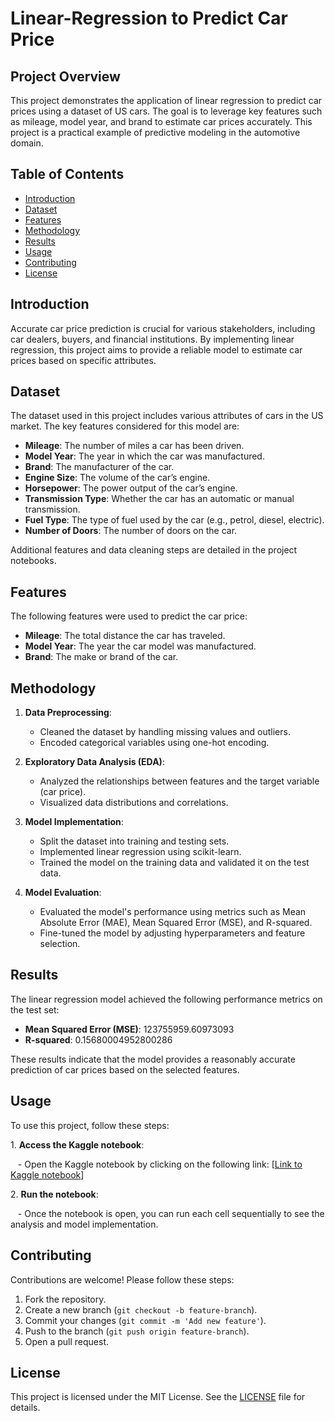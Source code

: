# Linear-Regression to Predict Car Price

## Project Overview

This project demonstrates the application of linear regression to predict car prices using a dataset of US cars. The goal is to leverage key features such as mileage, model year, and brand to estimate car prices accurately. This project is a practical example of predictive modeling in the automotive domain.

## Table of Contents

- [Introduction](#introduction)
- [Dataset](#dataset)
- [Features](#features)
- [Methodology](#methodology)
- [Results](#results)
- [Usage](#usage)
- [Contributing](#contributing)
- [License](#license)

## Introduction

Accurate car price prediction is crucial for various stakeholders, including car dealers, buyers, and financial institutions. By implementing linear regression, this project aims to provide a reliable model to estimate car prices based on specific attributes.

## Dataset

The dataset used in this project includes various attributes of cars in the US market. The key features considered for this model are:

- **Mileage**: The number of miles a car has been driven.
- **Model Year**: The year in which the car was manufactured.
- **Brand**: The manufacturer of the car.
- **Engine Size**: The volume of the car’s engine.
- **Horsepower**: The power output of the car’s engine.
- **Transmission Type**: Whether the car has an automatic or manual transmission.
- **Fuel Type**: The type of fuel used by the car (e.g., petrol, diesel, electric).
- **Number of Doors**: The number of doors on the car.


Additional features and data cleaning steps are detailed in the project notebooks.

## Features

The following features were used to predict the car price:

- **Mileage**: The total distance the car has traveled.
- **Model Year**: The year the car model was manufactured.
- **Brand**: The make or brand of the car.

## Methodology

1. **Data Preprocessing**: 
    - Cleaned the dataset by handling missing values and outliers.
    - Encoded categorical variables using one-hot encoding.

2. **Exploratory Data Analysis (EDA)**:
    - Analyzed the relationships between features and the target variable (car price).
    - Visualized data distributions and correlations.

3. **Model Implementation**:
    - Split the dataset into training and testing sets.
    - Implemented linear regression using scikit-learn.
    - Trained the model on the training data and validated it on the test data.

4. **Model Evaluation**:
    - Evaluated the model's performance using metrics such as Mean Absolute Error (MAE), Mean Squared Error (MSE), and R-squared.
    - Fine-tuned the model by adjusting hyperparameters and feature selection.

## Results

The linear regression model achieved the following performance metrics on the test set:

- **Mean Squared Error (MSE)**: 123755959.60973093
- **R-squared**: 0.15680004952800286

These results indicate that the model provides a reasonably accurate prediction of car prices based on the selected features.

## Usage

To use this project, follow these steps:

1\. **Access the Kaggle notebook**:

   - Open the Kaggle notebook by clicking on the following link: [[Link to Kaggle notebook](https://www.kaggle.com/code/sahilwarudkar/analysis-of-factors-affecting-car-prize/edit)]

2\. **Run the notebook**:

   - Once the notebook is open, you can run each cell sequentially to see the analysis and model implementation.

## Contributing

Contributions are welcome! Please follow these steps:

1. Fork the repository.
2. Create a new branch (`git checkout -b feature-branch`).
3. Commit your changes (`git commit -m 'Add new feature'`).
4. Push to the branch (`git push origin feature-branch`).
5. Open a pull request.

## License

This project is licensed under the MIT License. See the [LICENSE](LICENSE) file for details.

